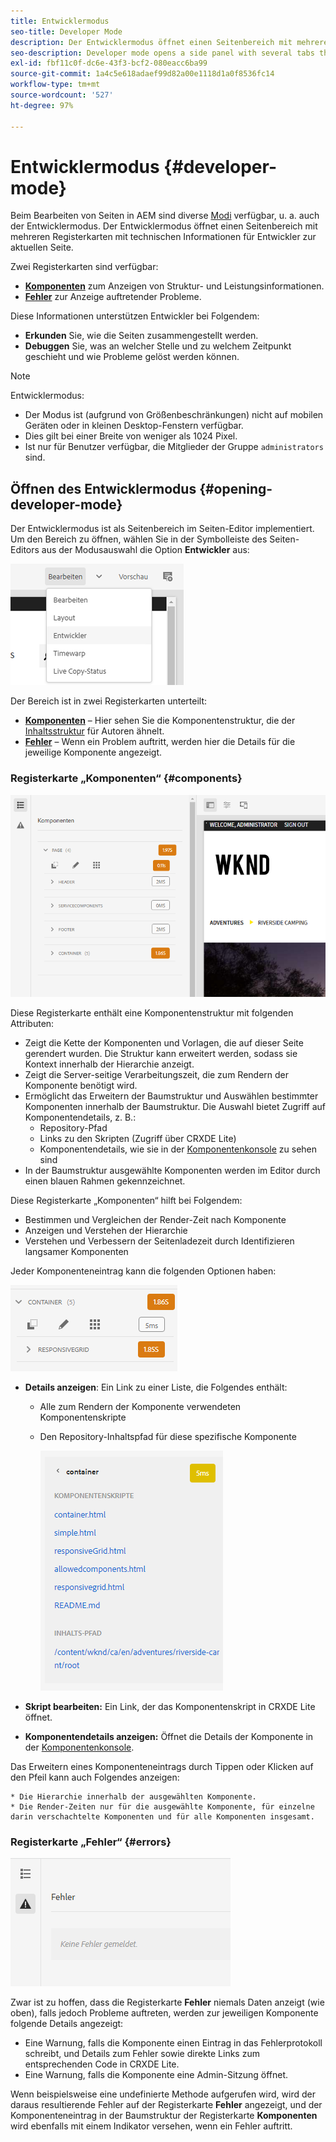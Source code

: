 ```yaml
---
title: Entwicklermodus
seo-title: Developer Mode
description: Der Entwicklermodus öffnet einen Seitenbereich mit mehreren Registerkarten mit Informationen für Entwickler zur aktuellen Seite.
seo-description: Developer mode opens a side panel with several tabs that provide a developer with information about the current page
exl-id: fbf11c0f-dc6e-43f3-bcf2-080eacc6ba99
source-git-commit: 1a4c5e618adaef99d82a00e1118d1a0f8536fc14
workflow-type: tm+mt
source-wordcount: '527'
ht-degree: 97%

---
```


# Entwicklermodus {#developer-mode}

Beim Bearbeiten von Seiten in AEM sind diverse [Modi](/help/sites-cloud/authoring/sites-console/introduction.md#page-modes) verfügbar, u. a. auch der Entwicklermodus. Der Entwicklermodus öffnet einen Seitenbereich mit mehreren Registerkarten mit technischen Informationen für Entwickler zur aktuellen Seite.

Zwei Registerkarten sind verfügbar:

* **[Komponenten](#components)** zum Anzeigen von Struktur- und Leistungsinformationen.
* **[Fehler](#errors)** zur Anzeige auftretender Probleme.

Diese Informationen unterstützen Entwickler bei Folgendem:

* **Erkunden** Sie, wie die Seiten zusammengestellt werden.
* **Debuggen** Sie, was an welcher Stelle und zu welchem Zeitpunkt geschieht und wie Probleme gelöst werden können.

>[!NOTE]
>
>Entwicklermodus:
>
>* Der Modus ist (aufgrund von Größenbeschränkungen) nicht auf mobilen Geräten oder in kleinen Desktop-Fenstern verfügbar.
>  * Dies gilt bei einer Breite von weniger als 1024 Pixel.
>* Ist nur für Benutzer verfügbar, die Mitglieder der Gruppe `administrators` sind.

## Öffnen des Entwicklermodus {#opening-developer-mode}

Der Entwicklermodus ist als Seitenbereich im Seiten-Editor implementiert. Um den Bereich zu öffnen, wählen Sie in der Symbolleiste des Seiten-Editors aus der Modusauswahl die Option **Entwickler** aus:

![Öffnen des Entwicklermodus](assets/developer-mode.png)

Der Bereich ist in zwei Registerkarten unterteilt:

* **[Komponenten](#components)** – Hier sehen Sie die Komponentenstruktur, die der [Inhaltsstruktur](/help/sites-cloud/authoring/page-editor/editor-side-panel.md#content-tree) für Autoren ähnelt.
* **[Fehler](#errors)** – Wenn ein Problem auftritt, werden hier die Details für die jeweilige Komponente angezeigt.

### Registerkarte „Komponenten“ {#components}

![Registerkarte „Komponenten“](assets/developer-mode-components-tab.png)

Diese Registerkarte enthält eine Komponentenstruktur mit folgenden Attributen:

* Zeigt die Kette der Komponenten und Vorlagen, die auf dieser Seite gerendert wurden. Die Struktur kann erweitert werden, sodass sie Kontext innerhalb der Hierarchie anzeigt.
* Zeigt die Server-seitige Verarbeitungszeit, die zum Rendern der Komponente benötigt wird.
* Ermöglicht das Erweitern der Baumstruktur und Auswählen bestimmter Komponenten innerhalb der Baumstruktur. Die Auswahl bietet Zugriff auf Komponentendetails, z. B.:
   * Repository-Pfad
   * Links zu den Skripten (Zugriff über CRXDE Lite)
   * Komponentendetails, wie sie in der [Komponentenkonsole](/help/sites-cloud/authoring/components-console.md) zu sehen sind
* In der Baumstruktur ausgewählte Komponenten werden im Editor durch einen blauen Rahmen gekennzeichnet.

Diese Registerkarte „Komponenten“ hilft bei Folgendem:

* Bestimmen und Vergleichen der Render-Zeit nach Komponente
* Anzeigen und Verstehen der Hierarchie
* Verstehen und Verbessern der Seitenladezeit durch Identifizieren langsamer Komponenten

Jeder Komponenteneintrag kann die folgenden Optionen haben:

![Beispiel einer Entwicklermodus-Komponente](assets/developer-mode-component-example.png)

* **Details anzeigen**: Ein Link zu einer Liste, die Folgendes enthält:
   * Alle zum Rendern der Komponente verwendeten Komponentenskripte
   * Den Repository-Inhaltspfad für diese spezifische Komponente

     ![Details anzeigen](assets/developer-mode-view-details.png)

* **Skript bearbeiten:** Ein Link, der das Komponentenskript in CRXDE Lite öffnet.

* **Komponentendetails anzeigen:** Öffnet die Details der Komponente in der [Komponentenkonsole](/help/sites-cloud/authoring/components-console.md).

Das Erweitern eines Komponenteneintrags durch Tippen oder Klicken auf den Pfeil kann auch Folgendes anzeigen:

    * Die Hierarchie innerhalb der ausgewählten Komponente.
    * Die Render-Zeiten nur für die ausgewählte Komponente, für einzelne darin verschachtelte Komponenten und für alle Komponenten insgesamt.

### Registerkarte „Fehler“ {#errors}

![Die Registerkarte „Fehler“](assets/developer-mode-errors-tab.png)

Zwar ist zu hoffen, dass die Registerkarte **Fehler** niemals Daten anzeigt (wie oben), falls jedoch Probleme auftreten, werden zur jeweiligen Komponente folgende Details angezeigt:

* Eine Warnung, falls die Komponente einen Eintrag in das Fehlerprotokoll schreibt, und Details zum Fehler sowie direkte Links zum entsprechenden Code in CRXDE Lite.
* Eine Warnung, falls die Komponente eine Admin-Sitzung öffnet.

Wenn beispielsweise eine undefinierte Methode aufgerufen wird, wird der daraus resultierende Fehler auf der Registerkarte **Fehler** angezeigt, und der Komponenteneintrag in der Baumstruktur der Registerkarte **Komponenten** wird ebenfalls mit einem Indikator versehen, wenn ein Fehler auftritt.
